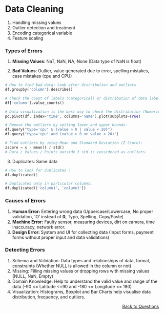 # Data Cleaning

1. Handling missing values
2. Outlier detection and treatment
3. Encoding categorical variable
4. Feature scaling

### Types of Errors

1. **Missing Values**: NaT, NaN, NA, None (Data type of NaN is float)

2. **Bad Values**: Outlier, value generated due to error, spelling mistakes, case mistakes (cpu and CPU)
```python
# How to find bad data: Look after distribution and outliers
df.groupby('column').describe()

# Check the count of labels (Categorical) or distribution of data labels :
df['column'].value_counts()

# Data visualization is the best way to check the distribution (Numerical) and frequency or count (Categorical) of data
pd.pivot(df, index='time', columns='name').plot(subplots=True)

# Remove the outliers by setting lower and upper bounds: 
df.query("type='cpu' & (value > 0 | value < 20)")
df.query("type='cpu' and (value > 0 or value < 20)")

# Find outliers by using Mean and Standard Deviation (Z Score):
zscore = x - mean() / std()
# Data / Values / Points outside 3 std is considered as outliers.
```

3. Duplicates: Same data 

```python
# How to look for duplicates :
df.duplicated()

# Duplicates only in particular columns.
df.duplicated(['column1', 'column3']) 
```

### Causes of Errors
1. **Human Error:** Entering wrong data (Uppercase/Lowercase, No proper validation, 'O' instead of **0**, Typo, Spelling, Copy/Paste)
2. **Machine Error:** Faulty sensor, measuring devices, dirt on camera, time inaccuracy, network error. 
3. **Design Error:** System and UI for collecting data (Input forms, payment forms without proper input and data validations)

### Detecting Errors
1. Schema and Validation: Data types and relationships of data, format, constraints (Whether NULL is allowed in the column or not)  
2. Missing: Filling missing values or dropping rows with missing values (NULL, NaN, Empty)
3. Domain Knowledge: Help to understand the valid value and range of the data (-90 <= Latitude <=90 and -180 <= Longitude <= 180)
4. Visualization: Histograms, Boxplot and Bar Charts help visualise data distribution, frequency, and outliers.

<p align='right'><a align="right" href="https://github.com/iamkirankumaryadav/Library/blob/main/Interview.md">Back to Questions</a></p>
